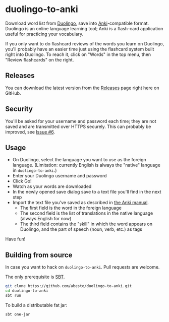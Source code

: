 duolingo-to-anki
================

Download word list from [Duolingo](http://duolingo.com), save into [Anki](http://ankisrs.net/)-compatible format. Duolingo is an online language learning tool; Anki is a flash-card application useful for practicing your vocabulary.

If you only want to do flashcard reviews of the words you learn on Duolingo, you'll probably have an easier time just using the flashcard system built right into Duolingo. To reach it, click on "Words" in the top menu, then "Review flashcards" on the right.

## Releases

You can download the latest version from the [Releases](https://github.com/abesto/duolingo-to-anki/releases/) page right here on GitHub.

## Security
You'll be asked for your username and password each time; they are not saved and are transmitted over HTTPS securely. This can probably be improved, see [Issue #6](https://github.com/abesto/duolingo-to-anki/issues/6).

## Usage
 * On Duolingo, select the language you want to use as the foreign language. (Limitation: currently English is always the "native" language in `duolingo-to-anki`.)
 * Enter your Duolingo username and password
 * Click Go!
 * Watch as your words are downloaded
 * In the newly opened save dialog save to a text file you'll find in the next step
 * Import the text file you've saved as described in [the Anki manual](http://ankisrs.net/docs/manual.html#importing). 
   * The first field is the word in the foreign language
   * The second field is the list of translations in the native language (always English for now)
   * The third field contains the  "skill" in which the word appears on Duolingo, and the part of speech (noun, verb, etc.) as tags
   
Have fun!

## Building from source

In case you want to hack on `duolingo-to-anki`. Pull requests are welcome.

The only prerequisite is [SBT](http://www.scala-sbt.org/).

```sh
git clone https://github.com/abesto/duolingo-to-anki.git
cd duolingo-to-anki
sbt run
```

To build a distributable fat jar:

```sh
sbt one-jar
```
